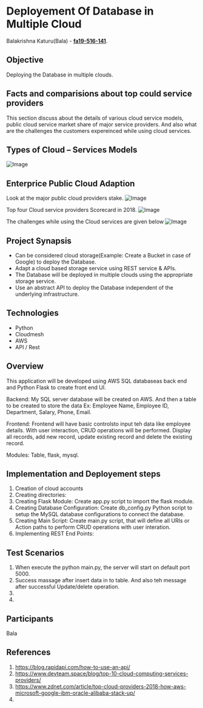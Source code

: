 # Deployement Of Database in Multiple Cloud

Balakrishna Katuru(Bala) - **[fa19-516-141](https://github.com/cloudmesh-community/fa19-516-141)**.<br/>

## Objective 
Deploying the Database in multiple clouds.

## Facts and comparisions about top could service providers
This section discuss about the details of various cloud service models, public cloud service market share of major service providers. And also what are the challenges the customers expereinced while using cloud services. 

## Types of Cloud – Services Models

![Image](https://www.devteam.space/wp-content/uploads/2017/07/Cloud-Models.jpg)

## Enterprice Public Cloud Adaption
Look at the major public cloud providers stake.
![Image](https://zdnet1.cbsistatic.com/hub/i/r/2018/02/09/2b5981e1-19e6-4e79-986c-44d849a2235a/resize/770xauto/74c392ed6832b01e638db63639c3295c/stacking-up-cloud-vendors-2018-right-scale-1.png)

 Top four Cloud service providers Scorecard in 2018.
![Image](https://zdnet2.cbsistatic.com/hub/i/r/2018/02/09/b6fed299-809f-43fc-a732-f1343ec2b8d9/resize/770xauto/98f060c985c6b39b00822a62e1d3c15a/aws-vs-azure-vs-google-vs-ibm.png)

 The challenges while using the Cloud services are given below
![Image](https://zdnet4.cbsistatic.com/hub/i/2019/01/23/e19ceee2-17bd-4a4f-9249-82613ec7a428/20a459a33fd6e9176e29346fb0d78a5f/kentik-report-2019a.png)

## Project Synapsis 
- Can be considered cloud storage(Example: Create a Bucket in case of Google)
     to deploy the Database. 
- Adapt a cloud based storage service using REST service & APIs.
- The Database will be deployed in multiple clouds using the appropriate storage service.
- Use an abstract API to deploy the Database independent of the underlying infrastructure.

## Technologies
* Python 
* Cloudmesh 
* AWS 
* API / Rest

## Overview
  This application will be developed using AWS SQL databaseas back end and Python Flask to create front end UI.
 
  Backend: My SQL server database will be created on AWS. And then a table to be created to store the data Ex: Employee Name, Employee ID, Department, Salary, Phone, Email.
  
  Frontend: Frontend will have basic controlsto input teh data like employee details. With user interaction, CRUD operations will be performed. Display all records, add new record, update existing record and delete the existing record.
 
 Modules: Table, flask, mysql.
 
## Implementation and Deployement steps
1) Creation of cloud accounts
2) Creating directories:
3) Creating Flask Module: Create app.py script to import the flask module.
4) Creating Database Configuration: Create db_config.py Python script to setup the MySQL database configurations to connect the database. 
5) Creating Main Script: Create main.py script, that will define all URIs or Action paths to perform CRUD operations with user interation.
6) Implementing REST End Points: 

## Test Scenarios
1) When execute the python main.py, the server will start on default port 5000.
2) Success massage after insert data in to table. And also teh message after successful Update/delete operation.
3)
4)

## Participants 
Bala

## References

1. <https://blog.rapidapi.com/how-to-use-an-api/>
2. <https://www.devteam.space/blog/top-10-cloud-computing-services-providers/>
3. <https://www.zdnet.com/article/top-cloud-providers-2018-how-aws-microsoft-google-ibm-oracle-alibaba-stack-up/>
4. 
